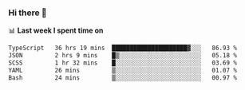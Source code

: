 ### Hi there 👋

<!--
**DBvc/DBvc** is a ✨ _special_ ✨ repository because its `README.md` (this file) appears on your GitHub profile.

Here are some ideas to get you started:

- 🔭 I’m currently working on ...
- 🌱 I’m currently learning ...
- 👯 I’m looking to collaborate on ...
- 🤔 I’m looking for help with ...
- 💬 Ask me about ...
- 📫 How to reach me: ...
- 😄 Pronouns: ...
- ⚡ Fun fact: ...
-->

📊 **Last week I spent time on**
<!--START_SECTION:waka-->

```txt
TypeScript   36 hrs 19 mins  █████████████████████▓░░░   86.93 %
JSON         2 hrs 9 mins    █▒░░░░░░░░░░░░░░░░░░░░░░░   05.18 %
SCSS         1 hr 32 mins    █░░░░░░░░░░░░░░░░░░░░░░░░   03.69 %
YAML         26 mins         ▒░░░░░░░░░░░░░░░░░░░░░░░░   01.07 %
Bash         24 mins         ▒░░░░░░░░░░░░░░░░░░░░░░░░   00.97 %
```

<!--END_SECTION:waka-->
